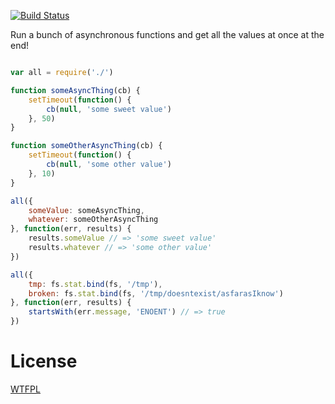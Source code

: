 [![Build Status](https://travis-ci.org/TehShrike/async-all.svg)](https://travis-ci.org/TehShrike/async-all)

Run a bunch of asynchronous functions and get all the values at once  at the end!

<!-- js

var fs = require('fs')

function startsWith(haystack, needle) {
	return haystack.indexOf(needle) === 0
}

-->

```js

var all = require('./')

function someAsyncThing(cb) {
	setTimeout(function() {
		cb(null, 'some sweet value')
	}, 50)
}

function someOtherAsyncThing(cb) {
	setTimeout(function() {
		cb(null, 'some other value')
	}, 10)
}

all({
	someValue: someAsyncThing,
	whatever: someOtherAsyncThing
}, function(err, results) {
	results.someValue // => 'some sweet value'
	results.whatever // => 'some other value'
})

all({
	tmp: fs.stat.bind(fs, '/tmp'),
	broken: fs.stat.bind(fs, '/tmp/doesntexist/asfarasIknow')
}, function(err, results) {
	startsWith(err.message, 'ENOENT') // => true
})

```


# License

[WTFPL](http://wtfpl2.com)
